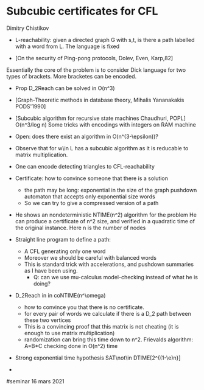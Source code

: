 # Subcubic certificates for CFL
Dimitry Chistikov

* L-reachability: given a directed graph G with s,t, is there a path labelled
  with a word from L. The language is fixed

* [On the security of Ping-pong protocols, Dolev, Even, Karp,82]

Essentially the core of the problem is to consider Dick language for two types
of brackets. More bracketes can be encoded.

* Prop D_2Reach can be solved in O(n^3)

* [Graph-Theoretic methods in database theory, Mihalis Yananakakis PODS'1990]

* [Subcubic algorithm for recursive state machines Chaudhuri, POPL] O(n^3/log n)
	Some tricks with encodings with  integers on RAM machine

* Open: does there exist an algorithm in O(n^(3-\epsilon))?

* Observe that for w\in L has a subcubic algorithm as it is reducable to matrix
  multiplication. 

* One can encode detecting triangles to CFL-reachability

* Certificate: how to convince someone that there is a solution
  * the path may be long: exponential in the size of the graph
		pushdown automaton that accepts only exponential size words
  * So we can try to give a compressed version of a path

* He shows an nondeterministic NTIME(n^2) algorithm for the problem
  He can produce a certificate of n^2 size, and verified in a quadratic time of
  the original instance. Here n is the number of nodes

* Straight line program to define a path:
  * A CFL generating only one word
  * Moreover we should be careful with balanced words
  * This is standard trick with accelerations, and pushdown summaries as I have
    been using.
	* Q: can we use mu-calculus model-checking instead of what he is doing?
  
* D_2Reach in in coNTIME(n^\omega)
  * how to convince you that there is no certificate.
  * for every pair of words we calculate if there is a D_2 path between these
    two vertices
  * This is a convincing proof that this matrix is not cheating (it is enough to
    use matrix multiplication)
  * randomization can bring this time down to n^2. Frievalds algorithm: A=B*C
    checking done in O(n^2) time
	
* Strong exponential time hypothesis SAT\not\in DTIME[2^{(1-\e)n}]
* 


#seminar 16 mars 2021